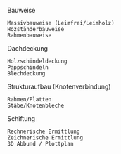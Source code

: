 Bauweise

    Massivbauweise (Leimfrei/Leimholz)
    Hozständerbauweise
    Rahmenbauweise

Dachdeckung

    Holzschindeldeckung
    Pappschindeln
    Blechdeckung

Strukturaufbau (Knotenverbindung)

    Rahmen/Platten
    Stäbe/Knotenbleche

Schiftung

    Rechnerische Ermittlung
    Zeichnerische Ermittlung
    3D Abbund / Plottplan
